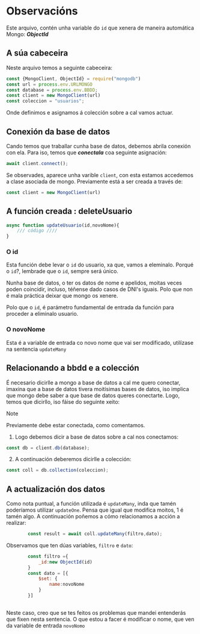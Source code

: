 # Observacións

Este arquivo, contén unha variable do `id` que xenera de maneira automática Mongo: ***ObjectId***

## A súa cabeceira

Neste arquivo temos a seguinte cabeceira:

```javascript
const {MongoClient, ObjectId} = require("mongodb")
const url = process.env.URLMONGO
const database = process.env.BBDD;
const client = new MongoClient(url)
const coleccion = "usuarios";
```

Onde definimos e asignamos á colección sobre a cal vamos actuar.

## Conexión da base de datos

Cando temos que traballar cunha base de datos, debemos abrila conexión con ela. Para iso, temos que ***conectala*** coa seguinte asignación:

```javascript
await client.connect();
```

Se observades, aparece unha varible `client`, con esta estamos accedemos a clase asociada de mongo. Previamente está a ser creada a través de:

```javascript
const client = new MongoClient(url)
```

## A función creada : deleteUsuario

```javascript
async function updateUsuario(id,novoNome){
    /// código ////
}
```

### O id

Esta función debe levar o `id` do usuario, xa que, vamos a eleminalo. Porqué o `id`?, lembrade que o `id`, sempre será único. 

Nunha base de datos, o ter os datos de nome e apelidos, moitas veces poden coincidir, incluso, téñense dado casos de DNI's iguais. Polo que non é mala práctica deixar que mongo os xenere.

Polo que o `id`, é parámetro fundamental de entrada da función para proceder a eliminalo usuario.

### O novoNome

Esta é a variable de entrada co novo nome que vai ser modificado, utilízase na sentencia `updateMany`

## Relacionando a bbdd e a colección

É necesario dicirlle a mongo a base de datos a cal me quero conectar, imaxina que a base de datos tivera moitísimas bases de datos, iso implica que mongo debe saber a que base de datos queres conectarte. Logo, temos que dicirllo, iso fáise do seguinte xeito:

> [!NOTE]
> Previamente debe estar conectada, como comentamos.

1. Logo debemos dicir a base de datos sobre a cal nos conectamos:

```javascript
const db = client.db(database);
```

2. A continuación deberemos dicirlle a colección:

```javascript
const coll = db.collection(coleccion);
```

## A actualización dos datos

Como nota puntual, a función utilizada é `updateMany`, inda que tamén poderíamos utilizar `updateOne`. Pensa que igual que modifica moitos, 1 é tamén algo. A continuación poñemos a cómo relacionamos a acción a realizar:

```javascript
        const result = await coll.updateMany(filtro,dato);
```

Observamos que ten dúas variables, `filtro` e `dato`:

```javascript
        const filtro ={
            _id:new ObjectId(id)
        }
        const dato = [{            
            $set: {
                name:novoNome
            }
        }] 
       
```

Neste caso, creo que se tes feitos os problemas que mandei entenderás que fixen nesta sentencia. O que estou a facer é modificar o nome, que ven da variable de entrada `novoNomo`